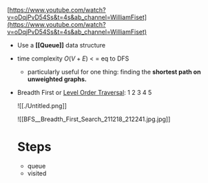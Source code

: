 [https://www.youtube.com/watch?v=oDqjPvD54Ss&t=4s&ab_channel=WilliamFiset](https://www.youtube.com/watch?v=oDqjPvD54Ss&t=4s&ab_channel=WilliamFiset)

- Use a **[[Queue]]** data structure
- time complexity $O(V+E)$  < = eq to DFS
    - particularly useful for one thing: finding the **shortest path on unweighted graphs.**

- Breadth First or [Level Order Traversal](https://en.wikipedia.org/wiki/Tree_traversal): 1 2 3 4 5
    
    ![[./Untitled.png]]
	
    ![[BFS__Breadth_First_Search_211218_212241.jpg.jpg]]
    
    # Steps
    
    - queue
    - visited